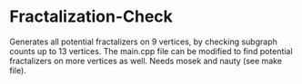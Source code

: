 # Fractalization-Check

Generates all potential fractalizers on 9 vertices, by checking subgraph counts up to 13 vertices. 
The main.cpp file can be modified to find potential fractalizers on more vertices as well. 
Needs mosek and nauty (see make file). 
